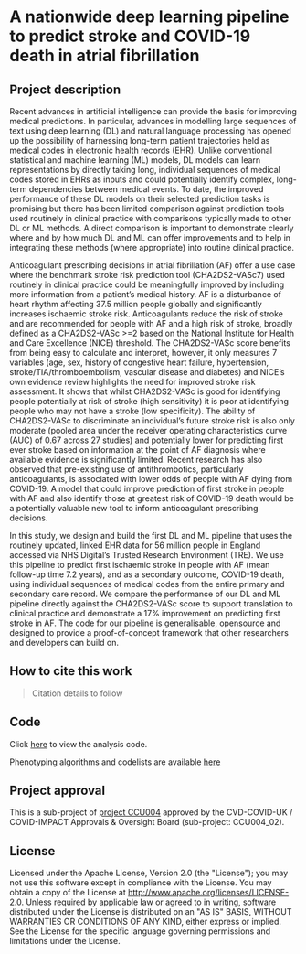 # A nationwide deep learning pipeline to predict stroke and COVID-19 death in atrial fibrillation 

## Project description

Recent advances in artificial intelligence can provide the basis for improving medical predictions. In particular, advances in modelling large sequences of text using deep learning (DL) and natural language processing has opened up the possibility of harnessing long-term patient trajectories held as medical codes in electronic health records (EHR). Unlike conventional statistical and machine learning (ML) models, DL models can learn representations by directly taking long, individual sequences of medical codes stored in EHRs as inputs and could potentially identify complex, long-term dependencies between medical events. To date, the improved performance of these DL models on their selected prediction tasks is promising but there has been limited comparison against prediction tools used routinely in clinical practice with comparisons typically made to other DL or ML methods. A direct comparison is important to demonstrate clearly where and by how much DL and ML can offer improvements and to help in integrating these methods (where appropriate) into routine clinical practice.

Anticoagulant prescribing decisions in atrial fibrillation (AF) offer a use case where the benchmark stroke risk prediction tool (CHA2DS2-VASc7) used routinely in clinical practice could be meaningfully improved by including more information from a patient’s medical history. AF is a disturbance of heart rhythm affecting 37.5 million people globally and significantly increases ischaemic stroke risk. Anticoagulants reduce the risk of stroke and are recommended for people with AF and a high risk of stroke, broadly defined as a CHA2DS2-VASc >=2 based on the National Institute for Health and Care Excellence (NICE) threshold. The CHA2DS2-VASc score benefits from being easy to calculate and interpret, however, it only measures 7 variables (age, sex, history of congestive heart failure, hypertension, stroke/TIA/thromboembolism, vascular disease and diabetes) and NICE’s own evidence review highlights the need for improved stroke risk assessment. It shows that whilst CHA2DS2-VASc is good for identifying people potentially at risk of stroke (high sensitivity) it is poor at identifying people who may not have a stroke (low specificity). The ability of CHA2DS2-VASc to discriminate an individual’s future stroke risk is also only moderate (pooled area under the receiver operating characteristics curve (AUC) of 0.67 across 27 studies) and potentially lower for predicting first ever stroke based on information at the point of AF diagnosis where available evidence is significantly limited. Recent research has also observed that pre-existing use of antithrombotics, particularly anticoagulants, is associated with lower odds of people with AF dying from COVID-19. A model that could improve prediction of first stroke in people with AF and also identify those at greatest risk of COVID-19 death would be a potentially valuable new tool to inform anticoagulant prescribing decisions.  

In this study, we design and build the first DL and ML pipeline that uses the routinely updated, linked EHR data for 56 million people in England accessed via NHS Digital’s Trusted Research Environment (TRE). We use this pipeline to predict first ischaemic stroke in people with AF (mean follow-up time 7.2 years), and as a secondary outcome, COVID-19 death, using individual sequences of medical codes from the entire primary and secondary care record.
We compare the performance of our DL and ML pipeline directly against the CHA2DS2-VASc score to support translation to clinical practice and demonstrate a 17% improvement on predicting first stroke in AF.
The code for our pipeline is generalisable, opensource and designed to provide a proof-of-concept framework that other researchers and developers can build on.


## How to cite this work
> Citation details to follow

## Code

Click [here](https://github.com/BHFDSC/CCU004_02/tree/main/code) to view the analysis code.

Phenotyping algorithms and codelists are available [here](https://github.com/BHFDSC/CCU004_02/tree/main/phenotypes)

## Project approval

This is a sub-project of [project CCU004](https://github.com/BHFDSC/CCU004) approved by the CVD-COVID-UK / COVID-IMPACT Approvals & Oversight Board (sub-project: CCU004_02).

## License

Licensed under the Apache License, Version 2.0 (the "License"); you may not use this software except in compliance with the License. You may obtain a copy of the License at http://www.apache.org/licenses/LICENSE-2.0. Unless required by applicable law or agreed to in writing, software distributed under the License is distributed on an "AS IS" BASIS, WITHOUT WARRANTIES OR CONDITIONS OF ANY KIND, either express or implied. See the License for the specific language governing permissions and limitations under the License.
